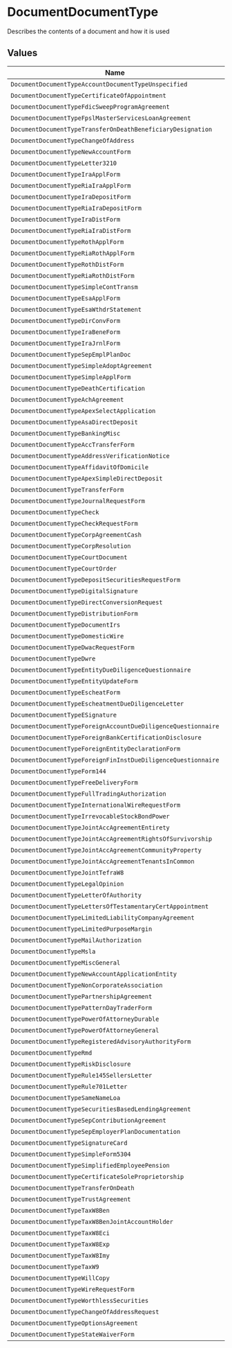# DocumentDocumentType

Describes the contents of a document and how it is used


## Values

| Name                                                          | Value                                                         |
| ------------------------------------------------------------- | ------------------------------------------------------------- |
| `DocumentDocumentTypeAccountDocumentTypeUnspecified`          | ACCOUNT_DOCUMENT_TYPE_UNSPECIFIED                             |
| `DocumentDocumentTypeCertificateOfAppointment`                | CERTIFICATE_OF_APPOINTMENT                                    |
| `DocumentDocumentTypeFdicSweepProgramAgreement`               | FDIC_SWEEP_PROGRAM_AGREEMENT                                  |
| `DocumentDocumentTypeFpslMasterServicesLoanAgreement`         | FPSL_MASTER_SERVICES_LOAN_AGREEMENT                           |
| `DocumentDocumentTypeTransferOnDeathBeneficiaryDesignation`   | TRANSFER_ON_DEATH_BENEFICIARY_DESIGNATION                     |
| `DocumentDocumentTypeChangeOfAddress`                         | CHANGE_OF_ADDRESS                                             |
| `DocumentDocumentTypeNewAccountForm`                          | NEW_ACCOUNT_FORM                                              |
| `DocumentDocumentTypeLetter3210`                              | LETTER_3210                                                   |
| `DocumentDocumentTypeIraApplForm`                             | IRA_APPL_FORM                                                 |
| `DocumentDocumentTypeRiaIraApplForm`                          | RIA_IRA_APPL_FORM                                             |
| `DocumentDocumentTypeIraDepositForm`                          | IRA_DEPOSIT_FORM                                              |
| `DocumentDocumentTypeRiaIraDepositForm`                       | RIA_IRA_DEPOSIT_FORM                                          |
| `DocumentDocumentTypeIraDistForm`                             | IRA_DIST_FORM                                                 |
| `DocumentDocumentTypeRiaIraDistForm`                          | RIA_IRA_DIST_FORM                                             |
| `DocumentDocumentTypeRothApplForm`                            | ROTH_APPL_FORM                                                |
| `DocumentDocumentTypeRiaRothApplForm`                         | RIA_ROTH_APPL_FORM                                            |
| `DocumentDocumentTypeRothDistForm`                            | ROTH_DIST_FORM                                                |
| `DocumentDocumentTypeRiaRothDistForm`                         | RIA_ROTH_DIST_FORM                                            |
| `DocumentDocumentTypeSimpleContTransm`                        | SIMPLE_CONT_TRANSM                                            |
| `DocumentDocumentTypeEsaApplForm`                             | ESA_APPL_FORM                                                 |
| `DocumentDocumentTypeEsaWthdrStatement`                       | ESA_WTHDR_STATEMENT                                           |
| `DocumentDocumentTypeDirConvForm`                             | DIR_CONV_FORM                                                 |
| `DocumentDocumentTypeIraBeneForm`                             | IRA_BENE_FORM                                                 |
| `DocumentDocumentTypeIraJrnlForm`                             | IRA_JRNL_FORM                                                 |
| `DocumentDocumentTypeSepEmplPlanDoc`                          | SEP_EMPL_PLAN_DOC                                             |
| `DocumentDocumentTypeSimpleAdoptAgreement`                    | SIMPLE_ADOPT_AGREEMENT                                        |
| `DocumentDocumentTypeSimpleApplForm`                          | SIMPLE_APPL_FORM                                              |
| `DocumentDocumentTypeDeathCertification`                      | DEATH_CERTIFICATION                                           |
| `DocumentDocumentTypeAchAgreement`                            | ACH_AGREEMENT                                                 |
| `DocumentDocumentTypeApexSelectApplication`                   | APEX_SELECT_APPLICATION                                       |
| `DocumentDocumentTypeAsaDirectDeposit`                        | ASA_DIRECT_DEPOSIT                                            |
| `DocumentDocumentTypeBankingMisc`                             | BANKING_MISC                                                  |
| `DocumentDocumentTypeAccTransferForm`                         | ACC_TRANSFER_FORM                                             |
| `DocumentDocumentTypeAddressVerificationNotice`               | ADDRESS_VERIFICATION_NOTICE                                   |
| `DocumentDocumentTypeAffidavitOfDomicile`                     | AFFIDAVIT_OF_DOMICILE                                         |
| `DocumentDocumentTypeApexSimpleDirectDeposit`                 | APEX_SIMPLE_DIRECT_DEPOSIT                                    |
| `DocumentDocumentTypeTransferForm`                            | TRANSFER_FORM                                                 |
| `DocumentDocumentTypeJournalRequestForm`                      | JOURNAL_REQUEST_FORM                                          |
| `DocumentDocumentTypeCheck`                                   | CHECK                                                         |
| `DocumentDocumentTypeCheckRequestForm`                        | CHECK_REQUEST_FORM                                            |
| `DocumentDocumentTypeCorpAgreementCash`                       | CORP_AGREEMENT_CASH                                           |
| `DocumentDocumentTypeCorpResolution`                          | CORP_RESOLUTION                                               |
| `DocumentDocumentTypeCourtDocument`                           | COURT_DOCUMENT                                                |
| `DocumentDocumentTypeCourtOrder`                              | COURT_ORDER                                                   |
| `DocumentDocumentTypeDepositSecuritiesRequestForm`            | DEPOSIT_SECURITIES_REQUEST_FORM                               |
| `DocumentDocumentTypeDigitalSignature`                        | DIGITAL_SIGNATURE                                             |
| `DocumentDocumentTypeDirectConversionRequest`                 | DIRECT_CONVERSION_REQUEST                                     |
| `DocumentDocumentTypeDistributionForm`                        | DISTRIBUTION_FORM                                             |
| `DocumentDocumentTypeDocumentIrs`                             | DOCUMENT_IRS                                                  |
| `DocumentDocumentTypeDomesticWire`                            | DOMESTIC_WIRE                                                 |
| `DocumentDocumentTypeDwacRequestForm`                         | DWAC_REQUEST_FORM                                             |
| `DocumentDocumentTypeDwre`                                    | DWRE                                                          |
| `DocumentDocumentTypeEntityDueDiligenceQuestionnaire`         | ENTITY_DUE_DILIGENCE_QUESTIONNAIRE                            |
| `DocumentDocumentTypeEntityUpdateForm`                        | ENTITY_UPDATE_FORM                                            |
| `DocumentDocumentTypeEscheatForm`                             | ESCHEAT_FORM                                                  |
| `DocumentDocumentTypeEscheatmentDueDiligenceLetter`           | ESCHEATMENT_DUE_DILIGENCE_LETTER                              |
| `DocumentDocumentTypeESignature`                              | E_SIGNATURE                                                   |
| `DocumentDocumentTypeForeignAccountDueDiligenceQuestionnaire` | FOREIGN_ACCOUNT_DUE_DILIGENCE_QUESTIONNAIRE                   |
| `DocumentDocumentTypeForeignBankCertificationDisclosure`      | FOREIGN_BANK_CERTIFICATION_DISCLOSURE                         |
| `DocumentDocumentTypeForeignEntityDeclarationForm`            | FOREIGN_ENTITY_DECLARATION_FORM                               |
| `DocumentDocumentTypeForeignFinInstDueDiligenceQuestionnaire` | FOREIGN_FIN_INST_DUE_DILIGENCE_QUESTIONNAIRE                  |
| `DocumentDocumentTypeForm144`                                 | FORM_144                                                      |
| `DocumentDocumentTypeFreeDeliveryForm`                        | FREE_DELIVERY_FORM                                            |
| `DocumentDocumentTypeFullTradingAuthorization`                | FULL_TRADING_AUTHORIZATION                                    |
| `DocumentDocumentTypeInternationalWireRequestForm`            | INTERNATIONAL_WIRE_REQUEST_FORM                               |
| `DocumentDocumentTypeIrrevocableStockBondPower`               | IRREVOCABLE_STOCK_BOND_POWER                                  |
| `DocumentDocumentTypeJointAccAgreementEntirety`               | JOINT_ACC_AGREEMENT_ENTIRETY                                  |
| `DocumentDocumentTypeJointAccAgreementRightsOfSurvivorship`   | JOINT_ACC_AGREEMENT_RIGHTS_OF_SURVIVORSHIP                    |
| `DocumentDocumentTypeJointAccAgreementCommunityProperty`      | JOINT_ACC_AGREEMENT_COMMUNITY_PROPERTY                        |
| `DocumentDocumentTypeJointAccAgreementTenantsInCommon`        | JOINT_ACC_AGREEMENT_TENANTS_IN_COMMON                         |
| `DocumentDocumentTypeJointTefraW8`                            | JOINT_TEFRA_W8                                                |
| `DocumentDocumentTypeLegalOpinion`                            | LEGAL_OPINION                                                 |
| `DocumentDocumentTypeLetterOfAuthority`                       | LETTER_OF_AUTHORITY                                           |
| `DocumentDocumentTypeLettersOfTestamentaryCertAppointment`    | LETTERS_OF_TESTAMENTARY_CERT_APPOINTMENT                      |
| `DocumentDocumentTypeLimitedLiabilityCompanyAgreement`        | LIMITED_LIABILITY_COMPANY_AGREEMENT                           |
| `DocumentDocumentTypeLimitedPurposeMargin`                    | LIMITED_PURPOSE_MARGIN                                        |
| `DocumentDocumentTypeMailAuthorization`                       | MAIL_AUTHORIZATION                                            |
| `DocumentDocumentTypeMsla`                                    | MSLA                                                          |
| `DocumentDocumentTypeMiscGeneral`                             | MISC_GENERAL                                                  |
| `DocumentDocumentTypeNewAccountApplicationEntity`             | NEW_ACCOUNT_APPLICATION_ENTITY                                |
| `DocumentDocumentTypeNonCorporateAssociation`                 | NON_CORPORATE_ASSOCIATION                                     |
| `DocumentDocumentTypePartnershipAgreement`                    | PARTNERSHIP_AGREEMENT                                         |
| `DocumentDocumentTypePatternDayTraderForm`                    | PATTERN_DAY_TRADER_FORM                                       |
| `DocumentDocumentTypePowerOfAttorneyDurable`                  | POWER_OF_ATTORNEY_DURABLE                                     |
| `DocumentDocumentTypePowerOfAttorneyGeneral`                  | POWER_OF_ATTORNEY_GENERAL                                     |
| `DocumentDocumentTypeRegisteredAdvisoryAuthorityForm`         | REGISTERED_ADVISORY_AUTHORITY_FORM                            |
| `DocumentDocumentTypeRmd`                                     | RMD                                                           |
| `DocumentDocumentTypeRiskDisclosure`                          | RISK_DISCLOSURE                                               |
| `DocumentDocumentTypeRule145SellersLetter`                    | RULE_145_SELLERS_LETTER                                       |
| `DocumentDocumentTypeRule701Letter`                           | RULE_701_LETTER                                               |
| `DocumentDocumentTypeSameNameLoa`                             | SAME_NAME_LOA                                                 |
| `DocumentDocumentTypeSecuritiesBasedLendingAgreement`         | SECURITIES_BASED_LENDING_AGREEMENT                            |
| `DocumentDocumentTypeSepContributionAgreement`                | SEP_CONTRIBUTION_AGREEMENT                                    |
| `DocumentDocumentTypeSepEmployerPlanDocumentation`            | SEP_EMPLOYER_PLAN_DOCUMENTATION                               |
| `DocumentDocumentTypeSignatureCard`                           | SIGNATURE_CARD                                                |
| `DocumentDocumentTypeSimpleForm5304`                          | SIMPLE_FORM_5304                                              |
| `DocumentDocumentTypeSimplifiedEmployeePension`               | SIMPLIFIED_EMPLOYEE_PENSION                                   |
| `DocumentDocumentTypeCertificateSoleProprietorship`           | CERTIFICATE_SOLE_PROPRIETORSHIP                               |
| `DocumentDocumentTypeTransferOnDeath`                         | TRANSFER_ON_DEATH                                             |
| `DocumentDocumentTypeTrustAgreement`                          | TRUST_AGREEMENT                                               |
| `DocumentDocumentTypeTaxW8Ben`                                | TAX_W8_BEN                                                    |
| `DocumentDocumentTypeTaxW8BenJointAccountHolder`              | TAX_W8_BEN_JOINT_ACCOUNT_HOLDER                               |
| `DocumentDocumentTypeTaxW8Eci`                                | TAX_W8_ECI                                                    |
| `DocumentDocumentTypeTaxW8Exp`                                | TAX_W8_EXP                                                    |
| `DocumentDocumentTypeTaxW8Imy`                                | TAX_W8_IMY                                                    |
| `DocumentDocumentTypeTaxW9`                                   | TAX_W9                                                        |
| `DocumentDocumentTypeWillCopy`                                | WILL_COPY                                                     |
| `DocumentDocumentTypeWireRequestForm`                         | WIRE_REQUEST_FORM                                             |
| `DocumentDocumentTypeWorthlessSecurities`                     | WORTHLESS_SECURITIES                                          |
| `DocumentDocumentTypeChangeOfAddressRequest`                  | CHANGE_OF_ADDRESS_REQUEST                                     |
| `DocumentDocumentTypeOptionsAgreement`                        | OPTIONS_AGREEMENT                                             |
| `DocumentDocumentTypeStateWaiverForm`                         | STATE_WAIVER_FORM                                             |